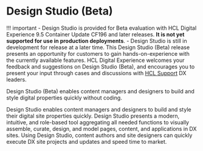 # Design Studio (Beta)

!!! important 
        - Design Studio is provided for Beta evaluation with HCL Digital Experience 9.5 Container Update CF196 and later releases. **It is not yet supported for use in production deployments**.
        - Design Studio is still in development for release at a later time. This Design Studio (Beta) release presents an opportunity for customers to gain hands-on-experience with the currently available features. HCL Digital Experience welcomes your feedback and suggestions on Design Studio (Beta), and encourages you to present your input through cases and discussions with [HCL Support](https://support.hcltechsw.com/csm?id=dx_support) DX leaders.

Design Studio (Beta) enables content managers and designers to build and style digital properties quickly without coding.

Design Studio enables content managers and designers to build and style their digital site properties quickly. Design Studio presents a modern, intuitive, and role-based tool aggregating all needed functions to visually assemble, curate, design, and model pages, content, and applications in DX sites. Using Design Studio, content authors and site designers can quickly execute DX site projects and updates and speed time to market.
